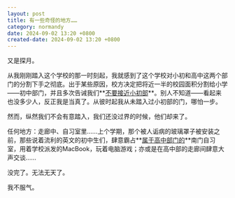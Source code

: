 ```yaml
---
layout: post
title: 有一些奇怪的地方……
category: normandy
date: 2024-09-02 13:20 +0800
created-date: 2024-09-02 13:20 +0800
---
```

<style>
        article{
        line-height: 2rem;
        font-size: 1.2rem;
    }
</style>

又是探月。

从我刚刚踏入这个学校的那一时刻起，我就感到了这个学校对小初和高中这两个部门的分割下手之彻底。出于某些原因，校方决定把将近一半的校园面积分割给小学——初中部门，并且多次告诫我们**<u>不要接近小初部</u>**。别人不知道——看起来也没多少人，反正我是当真了。从彼时起我从未踏入过小初部的门，哪怕一步。

然而，纵然我们不会有意踏入，我们还没过界的时候，他们却来了。

任何地方：走廊中、自习室里……上个学期，那个被人诟病的玻璃罩子被安装之前，那些说着流利的英文的初中生们，肆意霸占**<u>属于高中部门的</u>**南门自习室，用着学校派发的MacBook，玩着电脑游戏；亦或是在高中部的走廊间肆意大声交谈……

没完了。无法无天了。

我不服气。